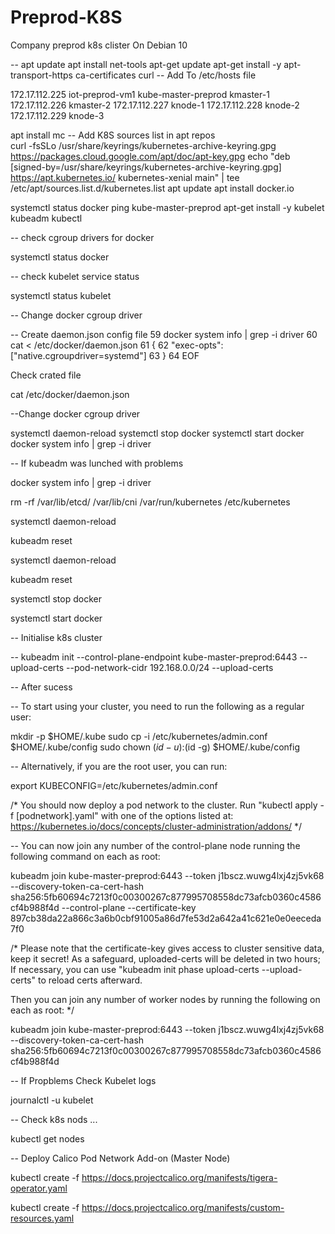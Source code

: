 # Preprod-K8S
Company preprod k8s clister On Debian 10

-- 
  apt update 
  apt install net-tools
  apt-get update
  apt-get install -y apt-transport-https ca-certificates curl
--  Add To /etc/hosts file 

172.17.112.225	iot-preprod-vm1	kube-master-preprod	kmaster-1
172.17.112.226	kmaster-2
172.17.112.227	knode-1
172.17.112.228	knode-2
172.17.112.229	knode-3

  apt install mc
  --  Add K8S sources list in apt repos  
 curl -fsSLo /usr/share/keyrings/kubernetes-archive-keyring.gpg https://packages.cloud.google.com/apt/doc/apt-key.gpg
 echo "deb [signed-by=/usr/share/keyrings/kubernetes-archive-keyring.gpg] https://apt.kubernetes.io/ kubernetes-xenial main" |   tee /etc/apt/sources.list.d/kubernetes.list
  apt update
  apt install docker.io

 systemctl  status docker
 ping kube-master-preprod
 apt-get install -y kubelet kubeadm kubectl

-- check cgroup drivers for docker
 
 systemctl status docker
 
-- check kubelet service status

 systemctl status kubelet
 
 -- Change docker cgroup driver
 
 -- Create daemon.json config file
   59  docker system info | grep -i driver
   60  cat <<EOF > /etc/docker/daemon.json
   61  {
   62    "exec-opts": ["native.cgroupdriver=systemd"]
   63  }
   64  EOF
  
 Check crated file
  
  cat /etc/docker/daemon.json 
  
 --Change docker cgroup driver
  
 systemctl daemon-reload
 systemctl stop docker
 systemctl start docker
 docker system info | grep -i driver
  
  
 -- If kubeadm was lunched with problems

 docker system info | grep -i driver
  
 rm -rf /var/lib/etcd/ /var/lib/cni /var/run/kubernetes /etc/kubernetes
  
systemctl daemon-reload
  
kubeadm reset
  
systemctl daemon-reload
  
kubeadm reset
  
systemctl stop docker
  
systemctl start docker

  
  -- Initialise k8s cluster
  
  
-- kubeadm init --control-plane-endpoint kube-master-preprod:6443 --upload-certs --pod-network-cidr 192.168.0.0/24 --upload-certs
  
 -- After sucess 
  
 --  To start using your cluster, you need to run the following as a regular user:

  mkdir -p $HOME/.kube
  sudo cp -i /etc/kubernetes/admin.conf $HOME/.kube/config
  sudo chown $(id -u):$(id -g) $HOME/.kube/config

-- Alternatively, if you are the root user, you can run:

  export KUBECONFIG=/etc/kubernetes/admin.conf

/* You should now deploy a pod network to the cluster.
Run "kubectl apply -f [podnetwork].yaml" with one of the options listed at:
  https://kubernetes.io/docs/concepts/cluster-administration/addons/   */

--  You can now join any number of the control-plane node running the following command on each as root:

  kubeadm join kube-master-preprod:6443 --token j1bscz.wuwg4lxj4zj5vk68 --discovery-token-ca-cert-hash sha256:5fb60694c7213f0c00300267c877995708558dc73afcb0360c4586cf4b988f4d --control-plane --certificate-key 897cb38da22a866c3a6b0cbf91005a86d7fe53d2a642a41c621e0e0eeceda7f0 

/* Please note that the certificate-key gives access to cluster sensitive data, keep it secret!
As a safeguard, uploaded-certs will be deleted in two hours; If necessary, you can use
"kubeadm init phase upload-certs --upload-certs" to reload certs afterward.

Then you can join any number of worker nodes by running the following on each as root:   */

kubeadm join kube-master-preprod:6443 --token j1bscz.wuwg4lxj4zj5vk68 --discovery-token-ca-cert-hash sha256:5fb60694c7213f0c00300267c877995708558dc73afcb0360c4586cf4b988f4d 

  
  -- If Propblems Check Kubelet logs
  
   journalctl -u kubelet
  
  -- Check k8s nods ... 
  
   kubectl get nodes  
  
  -- Deploy Calico Pod Network Add-on (Master Node)
  
  kubectl create -f https://docs.projectcalico.org/manifests/tigera-operator.yaml
  
 kubectl create -f https://docs.projectcalico.org/manifests/custom-resources.yaml

  
  
  
 
